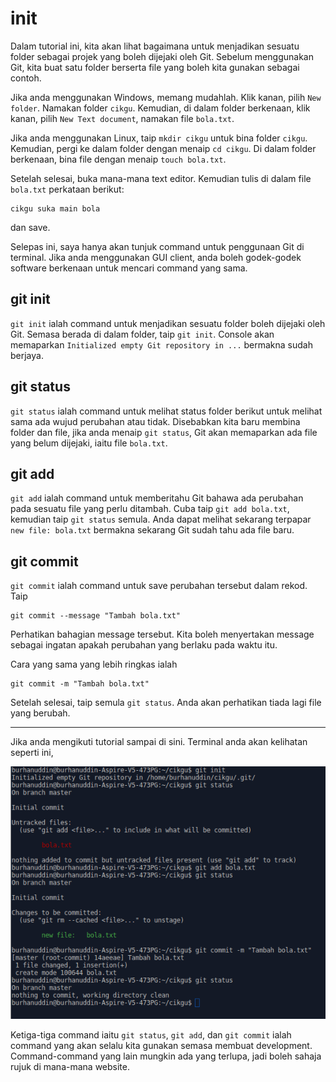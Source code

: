 # init

Dalam tutorial ini, kita akan lihat bagaimana untuk menjadikan sesuatu folder
sebagai projek yang boleh dijejaki oleh Git. Sebelum menggunakan Git, kita buat
satu folder berserta file yang boleh kita gunakan sebagai contoh.

Jika anda menggunakan Windows, memang mudahlah. Klik kanan, pilih `New folder`.
Namakan folder `cikgu`. Kemudian, di dalam folder berkenaan, klik kanan, pilih
`New Text document`, namakan file `bola.txt`.

Jika anda menggunakan Linux, taip `mkdir cikgu` untuk bina folder `cikgu`.
Kemudian, pergi ke dalam folder dengan menaip `cd cikgu`. Di dalam folder
berkenaan, bina file dengan menaip `touch bola.txt`.

Setelah selesai, buka mana-mana text editor. Kemudian tulis di dalam file
`bola.txt` perkataan berikut:

```
cikgu suka main bola
```

dan save.

Selepas ini, saya hanya akan tunjuk command untuk penggunaan Git di terminal.
Jika anda menggunakan GUI client, anda boleh godek-godek software berkenaan
untuk mencari command yang sama.

## git init

`git init` ialah command untuk menjadikan sesuatu folder boleh dijejaki oleh
Git. Semasa berada di dalam folder, taip `git init`. Console akan memaparkan
`Initialized empty Git repository in ...` bermakna sudah berjaya.

## git status

`git status` ialah command untuk melihat status folder berikut untuk melihat
sama ada wujud perubahan atau tidak. Disebabkan kita baru membina folder dan
file, jika anda menaip `git status`, Git akan memaparkan ada file yang belum
dijejaki, iaitu file `bola.txt`.

## git add

`git add` ialah command untuk memberitahu Git bahawa ada perubahan pada sesuatu
file yang perlu ditambah. Cuba taip `git add bola.txt`, kemudian taip `git
status` semula. Anda dapat melihat sekarang terpapar `new file: bola.txt`
bermakna sekarang Git sudah tahu ada file baru.

## git commit

`git commit` ialah command untuk save perubahan tersebut dalam rekod. Taip

```
git commit --message "Tambah bola.txt"
```

Perhatikan bahagian message tersebut. Kita boleh menyertakan message sebagai
ingatan apakah perubahan yang berlaku pada waktu itu.

Cara yang sama yang lebih ringkas ialah

```
git commit -m "Tambah bola.txt"
```

Setelah selesai, taip semula `git status`. Anda akan perhatikan tiada lagi file
yang berubah.

----

Jika anda mengikuti tutorial sampai di sini. Terminal anda akan kelihatan seperti ini,

![Gambar untuk tutorial ini](img/init.png)

Ketiga-tiga command iaitu `git status`, `git add`, dan `git commit` ialah
command yang akan selalu kita gunakan semasa membuat development.
Command-command yang lain mungkin ada yang terlupa, jadi boleh sahaja rujuk di
mana-mana website.
